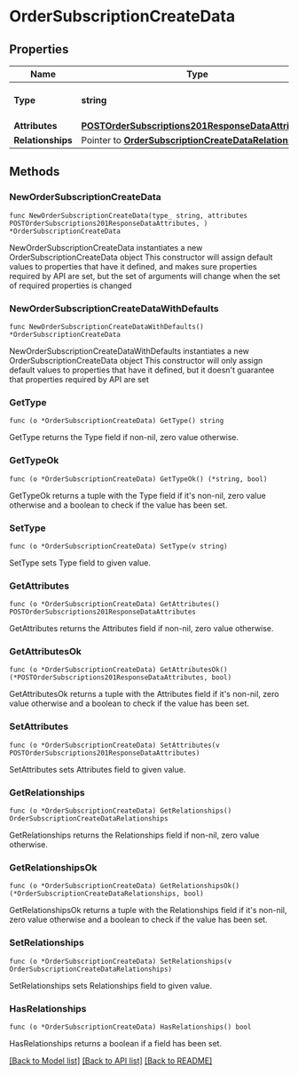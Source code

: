 # OrderSubscriptionCreateData

## Properties

Name | Type | Description | Notes
------------ | ------------- | ------------- | -------------
**Type** | **string** | The resource&#39;s type | [default to "order_subscriptions"]
**Attributes** | [**POSTOrderSubscriptions201ResponseDataAttributes**](POSTOrderSubscriptions201ResponseDataAttributes.md) |  | 
**Relationships** | Pointer to [**OrderSubscriptionCreateDataRelationships**](OrderSubscriptionCreateDataRelationships.md) |  | [optional] 

## Methods

### NewOrderSubscriptionCreateData

`func NewOrderSubscriptionCreateData(type_ string, attributes POSTOrderSubscriptions201ResponseDataAttributes, ) *OrderSubscriptionCreateData`

NewOrderSubscriptionCreateData instantiates a new OrderSubscriptionCreateData object
This constructor will assign default values to properties that have it defined,
and makes sure properties required by API are set, but the set of arguments
will change when the set of required properties is changed

### NewOrderSubscriptionCreateDataWithDefaults

`func NewOrderSubscriptionCreateDataWithDefaults() *OrderSubscriptionCreateData`

NewOrderSubscriptionCreateDataWithDefaults instantiates a new OrderSubscriptionCreateData object
This constructor will only assign default values to properties that have it defined,
but it doesn't guarantee that properties required by API are set

### GetType

`func (o *OrderSubscriptionCreateData) GetType() string`

GetType returns the Type field if non-nil, zero value otherwise.

### GetTypeOk

`func (o *OrderSubscriptionCreateData) GetTypeOk() (*string, bool)`

GetTypeOk returns a tuple with the Type field if it's non-nil, zero value otherwise
and a boolean to check if the value has been set.

### SetType

`func (o *OrderSubscriptionCreateData) SetType(v string)`

SetType sets Type field to given value.


### GetAttributes

`func (o *OrderSubscriptionCreateData) GetAttributes() POSTOrderSubscriptions201ResponseDataAttributes`

GetAttributes returns the Attributes field if non-nil, zero value otherwise.

### GetAttributesOk

`func (o *OrderSubscriptionCreateData) GetAttributesOk() (*POSTOrderSubscriptions201ResponseDataAttributes, bool)`

GetAttributesOk returns a tuple with the Attributes field if it's non-nil, zero value otherwise
and a boolean to check if the value has been set.

### SetAttributes

`func (o *OrderSubscriptionCreateData) SetAttributes(v POSTOrderSubscriptions201ResponseDataAttributes)`

SetAttributes sets Attributes field to given value.


### GetRelationships

`func (o *OrderSubscriptionCreateData) GetRelationships() OrderSubscriptionCreateDataRelationships`

GetRelationships returns the Relationships field if non-nil, zero value otherwise.

### GetRelationshipsOk

`func (o *OrderSubscriptionCreateData) GetRelationshipsOk() (*OrderSubscriptionCreateDataRelationships, bool)`

GetRelationshipsOk returns a tuple with the Relationships field if it's non-nil, zero value otherwise
and a boolean to check if the value has been set.

### SetRelationships

`func (o *OrderSubscriptionCreateData) SetRelationships(v OrderSubscriptionCreateDataRelationships)`

SetRelationships sets Relationships field to given value.

### HasRelationships

`func (o *OrderSubscriptionCreateData) HasRelationships() bool`

HasRelationships returns a boolean if a field has been set.


[[Back to Model list]](../README.md#documentation-for-models) [[Back to API list]](../README.md#documentation-for-api-endpoints) [[Back to README]](../README.md)


